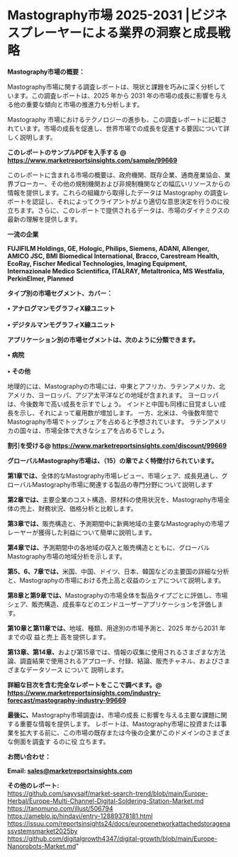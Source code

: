 # Mastography市場 2025-2031 |ビジネスプレーヤーによる業界の洞察と成長戦略

<strong><b>Mastography市場の概要：</b></strong>

Mastography市場に関する調査レポートは、現状と課題を巧みに深く分析しています。この調査レポートは、2025 年から 2031 年の市場の成長に影響を与える他の重要な傾向と市場の推進力も分析します。

Mastography 市場におけるテクノロジーの進歩も、この調査レポートに記載されています。市場の成長を促進し、世界市場での成長を促進する要因について詳しく説明します。

<strong>このレポートのサンプルPDFを入手する @ <a href=https://www.marketreportsinsights.com/sample/99669>https://www.marketreportsinsights.com/sample/99669</a></strong>

このレポートに含まれる市場の概要は、政府機関、既存企業、通商産業協会、業界ブローカー、その他の規制機関および非規制機関などの幅広いリソースからの情報を提供します。これらの組織から取得したデータは Mastography の調査レポートを認証し、それによってクライアントがより適切な意思決定を行うのに役立ちます。さらに、このレポートで提供されるデータは、市場のダイナミクスの最新の理解を提供します。

<strong>一流の企業</strong>

<strong><b>FUJIFILM Holdings, GE, Hologic, Philips, Siemens, ADANI, Allenger, AMICO JSC, BMI Biomedical International, Bracco, Carestream Health, EcoRay, Fischer Medical Technologies, Imaging Equipment, Internazionale Medico Scientifica, ITALRAY, Metaltronica, MS Westfalia, PerkinElmer, Planmed</b></strong>

<strong><b>タイプ別の市場セグメント、カバー：</b></strong>

<strong>• アナログマンモグラフィX線ユニット<br><br>• デジタルマンモグラフィX線ユニット</strong>

<strong><b>アプリケーション別の市場セグメントは、次のように分類できます。</b></strong>

<strong>• 病院<br><br>• その他</strong>

 地理的には、Mastographyの市場には、中東とアフリカ、ラテンアメリカ、北アメリカ、ヨーロッパ、アジア太平洋などの地域が含まれます。 ヨーロッパは、今後数年で高い成長を示すでしょう。 インドと中国も同様に目覚ましい成長を示し、それによって雇用数が増加します。 一方、北米は、今後数年間でMastography市場でトップシェアを占めると予想されています。 ラテンアメリカの国々は、市場全体で大きなシェアを占めるでしょう。

<strong>割引を受ける@ <a href=https://www.marketreportsinsights.com/discount/99669>https://www.marketreportsinsights.com/discount/99669</a></strong>

<strong><b>グローバルMastography市場は、（15）の章でよく特徴付けられています。</b></strong>

<strong><b>第</b></strong><strong><b>1章では、</b></strong>全体的なMastography市場レビュー、市場シェア、成長見通し、グローバルMastography市場に関連する製品の専門分野について説明します

<strong><b>第2章では、</b></strong>主要企業のコスト構造、原材料の使用状況を、Mastography市場全体の売上、財務状況、価格分析と比較します。

<strong><b>第3章では、</b></strong>販売構造と、予測期間中に新興地域の主要なMastographyの市場プレーヤーが獲得した利益について簡単に説明します。

<strong><b>第4章では、</b></strong>予測期間中の各地域の収入と販売構造とともに、グローバルMastography市場の地域分析を示します。

<strong><b>第5、6、7章では、</b></strong>米国、中国、ドイツ、日本、韓国などの主要国の詳細な分析と、Mastographyの市場における売上高と収益のシェアについて説明します。

<strong><b>第8章と第9章では、</b></strong>Mastographyの市場全体を製品タイプごとに評価し、市場シェア、販売構造、成長率などのエンドユーザーアプリケーションを評価します。

<strong><b>第10章と第11章では、</b></strong>地域、種類、用途別の市場予測と、2025 年から2031 年までの収 益と売上 高を提供します。

<strong><b>第13章、第14章、</b></strong>および第15章では、情報の収集に使用されるさまざまな方法論、調査結果で使用されるアプローチ、付録、結論、販売チャネル、およびさまざまなデータソース について 説明します。

<strong>詳細な目次を含む完全なレポートをここで調べます。@ <a href=https://www.marketreportsinsights.com/industry-forecast/mastography-industry-99669>https://www.marketreportsinsights.com/industry-forecast/mastography-industry-99669</a></strong>

<strong><b>最後に、</b></strong>Mastography市場調査は、市場の成長 に影響を</a>与える主要な課題に関する重要な情報を提供します。 レポートは、Mastography市場に投資または事業を拡大する前に、この市場の既存または今後の企業がこのドメインのさまざまな側面を調査す るのに役 立ちます。

<strong><b>お問い合わせ：</b></strong>

<strong>Email: </strong><a href=mailto:sales@marketreportsinsights.com><strong>sales@marketreportsinsights.com</strong></a>

<strong>その他のレポート:</strong>
<br>
<a href=https://github.com/sayysaif/market-search-trend/blob/main/Europe-Herbal/Europe-Multi-Channel-Digital-Soldering-Station-Market.md>https://github.com/sayysaif/market-search-trend/blob/main/Europe-Herbal/Europe-Multi-Channel-Digital-Soldering-Station-Market.md</a>
<br>
<a href=https://tanomuno.com/illust/506794>https://tanomuno.com/illust/506794</a>
<br>
<a href=https://ameblo.jp/hindavi/entry-12889378181.html>https://ameblo.jp/hindavi/entry-12889378181.html</a>
<br>
<a href=https://issuu.com/reportsinsights24/docs/europenetworkattachedstoragenassystemsmarket2025by>https://issuu.com/reportsinsights24/docs/europenetworkattachedstoragenassystemsmarket2025by</a>
<br>
<a href=https://github.com/digitalgrowth4347/digital-growth/blob/main/Europe-Nanorobots-Market.md>https://github.com/digitalgrowth4347/digital-growth/blob/main/Europe-Nanorobots-Market.md</a>"
